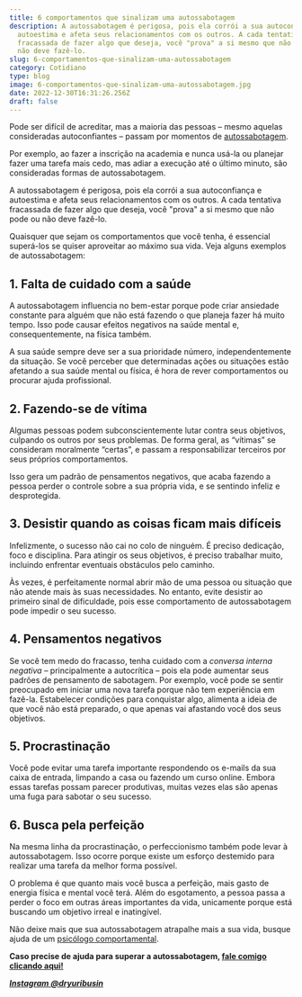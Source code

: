 ```yaml
---
title: 6 comportamentos que sinalizam uma autossabotagem
description: A autossabotagem é perigosa, pois ela corrói a sua autoconfiança e
  autoestima e afeta seus relacionamentos com os outros. A cada tentativa
  fracassada de fazer algo que deseja, você "prova" a si mesmo que não pode ou
  não deve fazê-lo.
slug: 6-comportamentos-que-sinalizam-uma-autossabotagem
category: Cotidiano
type: blog
image: 6-comportamentos-que-sinalizam-uma-autossabotagem.jpg
date: 2022-12-30T16:31:26.256Z
draft: false
---
```


Pode ser difícil de acreditar, mas a maioria das pessoas – mesmo aquelas consideradas autoconfiantes – passam por momentos de [autossabotagem](https://yuribusin.com.br/como-evitar-a-autossabotagem/).

Por exemplo, ao fazer a inscrição na academia e nunca usá-la ou planejar fazer uma tarefa mais cedo, mas adiar a execução até o último minuto, são consideradas formas de autossabotagem.

A autossabotagem é perigosa, pois ela corrói a sua autoconfiança e autoestima e afeta seus relacionamentos com os outros. A cada tentativa fracassada de fazer algo que deseja, você "prova" a si mesmo que não pode ou não deve fazê-lo.

Quaisquer que sejam os comportamentos que você tenha, é essencial superá-los se quiser aproveitar ao máximo sua vida. Veja alguns exemplos de autossabotagem:

## []()1. Falta de cuidado com a saúde

A autossabotagem influencia no bem-estar porque pode criar ansiedade constante para alguém que não está fazendo o que planeja fazer há muito tempo. Isso pode causar efeitos negativos na saúde mental e, consequentemente, na física também.

A sua saúde sempre deve ser a sua prioridade número, independentemente da situação. Se você perceber que determinadas ações ou situações estão afetando a sua saúde mental ou física, é hora de rever comportamentos ou procurar ajuda profissional.

## []()2. Fazendo-se de vítima

Algumas pessoas podem subconscientemente lutar contra seus objetivos, culpando os outros por seus problemas. De forma geral, as “vítimas” se consideram moralmente “certas”, e passam a responsabilizar terceiros por seus próprios comportamentos.

Isso gera um padrão de pensamentos negativos, que acaba fazendo a pessoa perder o controle sobre a sua própria vida, e se sentindo infeliz e desprotegida.

## []()3. Desistir quando as coisas ficam mais difíceis

Infelizmente, o sucesso não cai no colo de ninguém. É preciso dedicação, foco e disciplina. Para atingir os seus objetivos, é preciso trabalhar muito, incluindo enfrentar eventuais obstáculos pelo caminho.

Às vezes, é perfeitamente normal abrir mão de uma pessoa ou situação que não atende mais às suas necessidades. No entanto, evite desistir ao primeiro sinal de dificuldade, pois esse comportamento de autossabotagem pode impedir o seu sucesso.

## []()4. Pensamentos negativos

Se você tem medo do fracasso, tenha cuidado com a _conversa interna negativa_ – principalmente a autocrítica – pois ela pode aumentar seus padrões de pensamento de sabotagem. Por exemplo, você pode se sentir preocupado em iniciar uma nova tarefa porque não tem experiência em fazê-la. Estabelecer condições para conquistar algo, alimenta a ideia de que você não está preparado, o que apenas vai afastando você dos seus objetivos.

## []()5. Procrastinação

Você pode evitar uma tarefa importante respondendo os e-mails da sua caixa de entrada, limpando a casa ou fazendo um curso online. Embora essas tarefas possam parecer produtivas, muitas vezes elas são apenas uma fuga para sabotar o seu sucesso.

## []()6. Busca pela perfeição

Na mesma linha da procrastinação, o perfeccionismo também pode levar à autossabotagem. Isso ocorre porque existe um esforço destemido para realizar uma tarefa da melhor forma possível.

O problema é que quanto mais você busca a perfeição, mais gasto de energia física e mental você terá. Além do esgotamento, a pessoa passa a perder o foco em outras áreas importantes da vida, unicamente porque está buscando um objetivo irreal e inatingível.

Não deixe mais que sua autossabotagem atrapalhe mais a sua vida, busque ajuda de um [psicólogo comportamental](https://yuribusin.com.br/).

**Caso precise de ajuda para superar a autossabotagem, [fale comigo clicando aqui!](https://www.instagram.com/dryuribusin/)**

**_[Instagram @dryuribusin](https://www.instagram.com/dryuribusin/)_**
